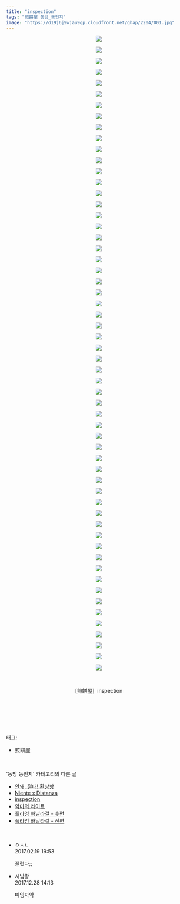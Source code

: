 ```yaml
---
title: "inspection"
tags: "煎餅屋 동방_동인지"
image: "https://d19j6j9wjau9qp.cloudfront.net/ghap/2204/001.jpg"
---
```

<div class="article">
<p style="text-align: center; clear: none; float: none;"><img src="{{ site.imgserver8 }}/ghap/2204/001.jpg"/></p>
<p style="text-align: center; clear: none; float: none;"><img src="{{ site.imgserver8 }}/ghap/2204/002.jpg"/></p>
<p style="text-align: center; clear: none; float: none;"><img src="{{ site.imgserver8 }}/ghap/2204/003.jpg"/></p>
<p style="text-align: center; clear: none; float: none;"><img src="{{ site.imgserver8 }}/ghap/2204/004.jpg"/></p>
<p style="text-align: center; clear: none; float: none;"><img src="{{ site.imgserver8 }}/ghap/2204/005.jpg"/></p>
<p style="text-align: center; clear: none; float: none;"><img src="{{ site.imgserver8 }}/ghap/2204/006.jpg"/></p>
<p style="text-align: center; clear: none; float: none;"><img src="{{ site.imgserver8 }}/ghap/2204/007.jpg"/></p>
<p style="text-align: center; clear: none; float: none;"><img src="{{ site.imgserver8 }}/ghap/2204/008.jpg"/></p>
<p style="text-align: center; clear: none; float: none;"><img src="{{ site.imgserver8 }}/ghap/2204/009.jpg"/></p>
<p style="text-align: center; clear: none; float: none;"><img src="{{ site.imgserver8 }}/ghap/2204/010.jpg"/></p>
<p style="text-align: center; clear: none; float: none;"><img src="{{ site.imgserver8 }}/ghap/2204/011.jpg"/></p>
<p style="text-align: center; clear: none; float: none;"><img src="{{ site.imgserver8 }}/ghap/2204/012.jpg"/></p>
<p style="text-align: center; clear: none; float: none;"><img src="{{ site.imgserver8 }}/ghap/2204/013.jpg"/></p>
<p style="text-align: center; clear: none; float: none;"><img src="{{ site.imgserver8 }}/ghap/2204/014.jpg"/></p>
<p style="text-align: center; clear: none; float: none;"><img src="{{ site.imgserver8 }}/ghap/2204/015.jpg"/></p>
<p style="text-align: center; clear: none; float: none;"><img src="{{ site.imgserver8 }}/ghap/2204/016.jpg"/></p>
<p style="text-align: center; clear: none; float: none;"><img src="{{ site.imgserver8 }}/ghap/2204/017.jpg"/></p>
<p style="text-align: center; clear: none; float: none;"><img src="{{ site.imgserver8 }}/ghap/2204/018.jpg"/></p>
<p style="text-align: center; clear: none; float: none;"><img src="{{ site.imgserver8 }}/ghap/2204/019.jpg"/></p>
<p style="text-align: center; clear: none; float: none;"><img src="{{ site.imgserver8 }}/ghap/2204/020.jpg"/></p>
<p style="text-align: center; clear: none; float: none;"><img src="{{ site.imgserver8 }}/ghap/2204/021.jpg"/></p>
<p style="text-align: center; clear: none; float: none;"><img src="{{ site.imgserver8 }}/ghap/2204/022.jpg"/></p>
<p style="text-align: center; clear: none; float: none;"><img src="{{ site.imgserver8 }}/ghap/2204/023.jpg"/></p>
<p style="text-align: center; clear: none; float: none;"><img src="{{ site.imgserver8 }}/ghap/2204/024.jpg"/></p>
<p style="text-align: center; clear: none; float: none;"><img src="{{ site.imgserver8 }}/ghap/2204/025.jpg"/></p>
<p style="text-align: center; clear: none; float: none;"><img src="{{ site.imgserver8 }}/ghap/2204/026.jpg"/></p>
<p style="text-align: center; clear: none; float: none;"><img src="{{ site.imgserver8 }}/ghap/2204/027.jpg"/></p>
<p style="text-align: center; clear: none; float: none;"><img src="{{ site.imgserver8 }}/ghap/2204/028.jpg"/></p>
<p style="text-align: center; clear: none; float: none;"><img src="{{ site.imgserver8 }}/ghap/2204/029.jpg"/></p>
<p style="text-align: center; clear: none; float: none;"><img src="{{ site.imgserver8 }}/ghap/2204/030.jpg"/></p>
<p style="text-align: center; clear: none; float: none;"><img src="{{ site.imgserver8 }}/ghap/2204/031.jpg"/></p>
<p style="text-align: center; clear: none; float: none;"><img src="{{ site.imgserver8 }}/ghap/2204/032.jpg"/></p>
<p style="text-align: center; clear: none; float: none;"><img src="{{ site.imgserver8 }}/ghap/2204/033.jpg"/></p>
<p style="text-align: center; clear: none; float: none;"><img src="{{ site.imgserver8 }}/ghap/2204/034.jpg"/></p>
<p style="text-align: center; clear: none; float: none;"><img src="{{ site.imgserver8 }}/ghap/2204/035.jpg"/></p>
<p style="text-align: center; clear: none; float: none;"><img src="{{ site.imgserver8 }}/ghap/2204/036.jpg"/></p>
<p style="text-align: center; clear: none; float: none;"><img src="{{ site.imgserver8 }}/ghap/2204/037.jpg"/></p>
<p style="text-align: center; clear: none; float: none;"><img src="{{ site.imgserver8 }}/ghap/2204/038.jpg"/></p>
<p style="text-align: center; clear: none; float: none;"><img src="{{ site.imgserver8 }}/ghap/2204/039.jpg"/></p>
<p style="text-align: center; clear: none; float: none;"><img src="{{ site.imgserver8 }}/ghap/2204/040.jpg"/></p>
<p style="text-align: center; clear: none; float: none;"><img src="{{ site.imgserver8 }}/ghap/2204/041.jpg"/></p>
<p style="text-align: center; clear: none; float: none;"><img src="{{ site.imgserver8 }}/ghap/2204/042.jpg"/></p>
<p style="text-align: center; clear: none; float: none;"><img src="{{ site.imgserver8 }}/ghap/2204/043.jpg"/></p>
<p style="text-align: center; clear: none; float: none;"><img src="{{ site.imgserver8 }}/ghap/2204/044.jpg"/></p>
<p style="text-align: center; clear: none; float: none;"><img src="{{ site.imgserver8 }}/ghap/2204/045.jpg"/></p>
<p style="text-align: center; clear: none; float: none;"><img src="{{ site.imgserver8 }}/ghap/2204/046.jpg"/></p>
<p style="text-align: center; clear: none; float: none;"><img src="{{ site.imgserver8 }}/ghap/2204/047.jpg"/></p>
<p style="text-align: center; clear: none; float: none;"><img src="{{ site.imgserver8 }}/ghap/2204/048.jpg"/></p>
<p style="text-align: center; clear: none; float: none;"><img src="{{ site.imgserver8 }}/ghap/2204/049.jpg"/></p>
<p style="text-align: center; clear: none; float: none;"><img src="{{ site.imgserver8 }}/ghap/2204/050.jpg"/></p>
<p style="text-align: center; clear: none; float: none;"><img src="{{ site.imgserver8 }}/ghap/2204/051.jpg"/></p>
<p style="text-align: center; clear: none; float: none;"><img src="{{ site.imgserver8 }}/ghap/2204/052.jpg"/></p>
<p style="text-align: center; clear: none; float: none;"><img src="{{ site.imgserver8 }}/ghap/2204/053.jpg"/></p>
<p style="text-align: center; clear: none; float: none;"><img src="{{ site.imgserver8 }}/ghap/2204/054.jpg"/></p>
<p style="text-align: center; clear: none; float: none;"><img src="{{ site.imgserver8 }}/ghap/2204/055.jpg"/></p>
<p style="text-align: center; clear: none; float: none;"><img src="{{ site.imgserver8 }}/ghap/2204/056.jpg"/></p>
<p style="text-align: center; clear: none; float: none;"><img src="{{ site.imgserver8 }}/ghap/2204/057.jpg"/></p>
<p style="text-align: center; clear: none; float: none;"><img src="{{ site.imgserver8 }}/ghap/2204/058.jpg"/></p>
<p style="text-align: center; clear: none; float: none;"><br/></p>
<p style="text-align: center; clear: none; float: none;">[煎餅屋]  inspection</p>
<p style="text-align: center; clear: none; float: none;"><br/></p>
<p><br/></p>
</div><br/>
<div class="tagTrail">
<p>태그: </p>
<ul>
<li>煎餅屋</li>
</ul>
</div><br/>
<div class="another">
<p>'동방 동인지' 카테고리의 다른 글</p>
<ul>
<li><a href="/ghap_2207">안돼, 절대! 환상향</a></li>
<li><a href="/ghap_2205">Niente x Distanza</a></li>
<li><a href="/ghap_2204">inspection</a></li>
<li><a href="/ghap_2203">악마의 라이트</a></li>
<li><a href="/ghap_2202">플라잉 바닐라걸 - 후편</a></li>
<li><a href="/ghap_2201">플라잉 바닐라걸 - 전편</a></li>
</ul>
</div><br/>
<div class="cb_module cb_fluid">
<div class="cb_wrt cb_profile">
<div class="comment">
<ul>
<li class="cb_thumb_off" id="comment14919325">
<div class="cb_comment_area">
<div class="cb_info_area">
<div class="cb_section">
<span class="cb_nick_name">ㅇㅅㄴ</span>
</div>
<div class="cb_section">
<span class="cb_date">2017.02.19 19:53 </span>
</div>
</div>
<div class="cb_dsc_comment">
<p class="cb_dsc">
											꼴렷다;;
										</p>
</div>
</div></li>
<li class="cb_thumb_off" id="comment15161640">
<div class="cb_comment_area">
<div class="cb_info_area">
<div class="cb_section">
<span class="cb_nick_name">시밤쾅</span>
</div>
<div class="cb_section">
<span class="cb_date">2017.12.28 14:13 </span>
</div>
</div>
<div class="cb_dsc_comment">
<p class="cb_dsc">
											띠잉자악
										</p>
</div>
</div></li>
</ul>
</div>
</div><!-- commentList close -->
</div><br/>
